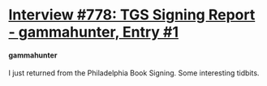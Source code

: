 # [Interview #778: TGS Signing Report - gammahunter, Entry #1](https://www.theoryland.com/intvmain.php?i=778#1)

#### gammahunter

I just returned from the Philadelphia Book Signing. Some interesting tidbits.

